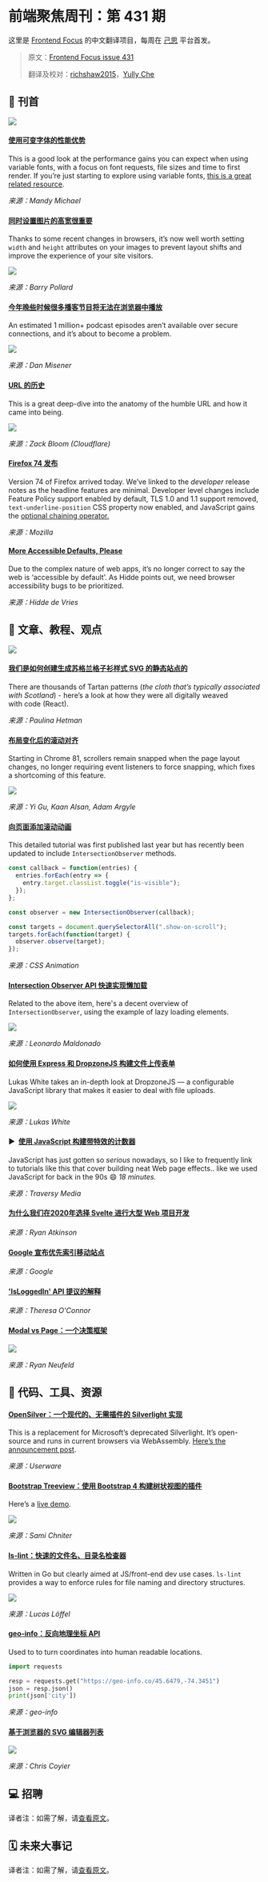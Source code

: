 # 前端聚焦周刊：第 431 期

这里是 [Frontend Focus](https://frontendfoc.us/latest) 的中文翻译项目，每周在 [己思](https://ohmyrss.com/?fef) 平台首发。

> 原文：[Frontend Focus issue 431](https://frontendfoc.us/issues/431)
> 
> 翻译及校对：[richshaw2015](https://github.com/richshaw2015)，[Yully Che](https://github.com/chechebecomestrong)

## 🚀 刊首

[![](https://res.cloudinary.com/cpress/image/upload/w_1280,e_sharpen:60/v1583843975/h2udxpmsbyx7v6op2aaw.png)](https://frontendfoc.us/link/85063/rss)

#### [使用可变字体的性能优势](https://frontendfoc.us/link/85101/rss "t.co")

This is a good look at the performance gains you can expect when using variable fonts, with a focus on font requests, file sizes and time to first render. If you’re just starting to explore using variable fonts, [this is a great related resource](https://frontendfoc.us/link/85064/rss).

*来源：Mandy Michael*

#### [同时设置图片的高宽很重要](https://frontendfoc.us/link/85065/rss "www.smashingmagazine.com")

Thanks to some recent changes in browsers, it’s now well worth setting `width` and `height` attributes on your images to prevent layout shifts and improve the experience of your site visitors.

![](https://res.cloudinary.com/indysigner/image/fetch/f_auto,q_auto/w_2000/https://cloud.netlifyusercontent.com/assets/344dbf88-fdf9-42bb-adb4-46f01eedd629/0f9dc3ff-9eb1-4f9d-ace5-25a7142694dc/06-art-direction-images.png)

*来源：Barry Pollard*

#### [今年晚些时候很多播客节目将无法在浏览器中播放](https://frontendfoc.us/link/85067/rss "blog.pacific-content.com")

An estimated 1 million+ podcast episodes aren’t available over secure connections, and it’s about to become a problem.

![](https://miro.medium.com/max/2000/1*XLz67ZhA4hmSnxUDZgB2Aw.png)

*来源：Dan Misener*

#### [URL 的历史](https://frontendfoc.us/link/85068/rss "blog.cloudflare.com")

This is a great deep-dive into the anatomy of the humble URL and how it came into being.

![](https://blog-cloudflare-com-assets.storage.googleapis.com/2019/10/arpanet-1969.gif)

*来源：Zack Bloom (Cloudflare)*

#### [Firefox 74 发布](https://frontendfoc.us/link/85069/rss "developer.mozilla.org")

Version 74 of Firefox arrived today. We’ve linked to the _developer_ release notes as the headline features are minimal. Developer level changes include Feature Policy support enabled by default, TLS 1.0 and 1.1 support removed, `text-underline-position` CSS property now enabled, and JavaScript gains the [optional chaining operator.](https://frontendfoc.us/link/85070/rss)

*来源：Mozilla*

#### [More Accessible Defaults, Please](https://frontendfoc.us/link/85071/rss "hiddedevries.nl")

Due to the complex nature of web apps, it’s no longer correct to say the web is ‘accessible by default’. As Hidde points out, we need browser accessibility bugs to be prioritized.

*来源：Hidde de Vries*

## 📙 文章、教程、观点

[![](https://res.cloudinary.com/cpress/image/upload/w_1280,e_sharpen:60/v1583771634/x4t9dbjbjvei8lightke.png)](https://frontendfoc.us/link/85075/rss)

#### [我们是如何创建生成苏格兰格子衫样式 SVG 的静态站点的](https://frontendfoc.us/link/85075/rss "css-tricks.com")

There are thousands of Tartan patterns (_the cloth that’s typically associated with Scotland_) - here’s a look at how they were all digitally weaved with code (React).

*来源：Paulina Hetman*

#### [布局变化后的滚动对齐](https://frontendfoc.us/link/85076/rss "web.dev")

Starting in Chrome 81, scrollers remain snapped when the page layout changes, no longer requiring event listeners to force snapping, which fixes a shortcoming of this feature.

![](https://webdev.imgix.net/snap-after-layout/css-scroll-snap-example.png)

*来源：Yi Gu, Kaan Alsan, Adam Argyle*

#### [向页面添加滚动动画](https://frontendfoc.us/link/85078/rss "cssanimation.rocks")

This detailed tutorial was first published last year but has recently been updated to include `IntersectionObserver` methods.

```js
const callback = function(entries) {
  entries.forEach(entry => {
    entry.target.classList.toggle("is-visible");
  });
};

const observer = new IntersectionObserver(callback);

const targets = document.querySelectorAll(".show-on-scroll");
targets.forEach(function(target) {
  observer.observe(target);
});
```

*来源：CSS Animation*

#### [Intersection Observer API 快速实现懒加载](https://frontendfoc.us/link/85079/rss "www.telerik.com")

Related to the above item, here's a decent overview of `IntersectionObserver`, using the example of lazy loading elements.

![](https://d585tldpucybw.cloudfront.net/sfimages/default-source/blogs/2020/2020-03/0_EXu4I5Ww9K0BP61F.png)

*来源：Leonardo Maldonado*

#### [如何使用 Express 和 DropzoneJS 构建文件上传表单](https://frontendfoc.us/link/85080/rss "www.sitepoint.com")

Lukas White takes an in-depth look at DropzoneJS — a configurable JavaScript library that makes it easier to deal with file uploads.

![](https://dab1nmslvvntp.cloudfront.net/wp-content/uploads/2015/11/1447336481dropzone-2.gif)

*来源：Lukas White*

#### ▶  [使用 JavaScript 构建带特效的计数器](https://frontendfoc.us/link/85081/rss "www.youtube.com")

JavaScript has just gotten so _serious_ nowadays, so I like to frequently link to tutorials like this that cover building neat Web page effects.. like we used JavaScript for back in the 90s 😄 _18 minutes._

*来源：Traversy Media*

#### [为什么我们在2020年选择 Svelte 进行大型 Web 项目开发](https://frontendfoc.us/link/85100/rss "github.com")

*来源：Ryan Atkinson*

#### [Google 宣布优先索引移动站点](https://frontendfoc.us/link/85083/rss "webmasters.googleblog.com")

*来源：Google*

#### ['IsLoggedIn' API 提议的解释](https://frontendfoc.us/link/85084/rss "github.com")

*来源：Theresa O'Connor*

#### [Modal vs Page：一个决策框架](https://frontendfoc.us/link/85085/rss "uxplanet.org")

![](https://miro.medium.com/max/2000/1*Ag0E5wC0l5146HJ_tLQmfQ.png)

*来源：Ryan Neufeld*

## 🔧 代码、工具、资源

#### [OpenSilver：一个现代的、无需插件的 Silverlight 实现](https://frontendfoc.us/link/85086/rss "www.opensilver.net")

This is a replacement for Microsoft’s deprecated Silverlight. It’s open-source and runs in current browsers via WebAssembly. [Here’s the announcement post](https://frontendfoc.us/link/85087/rss).

*来源：Userware*

#### [Bootstrap Treeview：使用 Bootstrap 4 构建树状视图的插件](https://frontendfoc.us/link/85088/rss "github.com")

Here’s a [live demo](https://frontendfoc.us/link/85089/rss).

![](https://github.com/chniter/bstreeview/raw/master/screeshots/bstreeview.PNG?raw=true)

*来源：Sami Chniter*

#### [ls-lint：快速的文件名、目录名检查器](https://frontendfoc.us/link/85090/rss "github.com")

Written in Go but clearly aimed at JS/front-end dev use cases. `ls-lint` provides a way to enforce rules for file naming and directory structures.

![](https://camo.githubusercontent.com/1cf54ce522af7a2f310f1476095e5d96830bd872/68747470733a2f2f692e696d6775722e636f6d2f706c5a6d6c37442e676966)

*来源：Lucas Löffel*

#### [geo-info：反向地理坐标 API](https://frontendfoc.us/link/85091/rss "geo-info.co")

Used to to turn coordinates into human readable locations.

```python
import requests

resp = requests.get("https://geo-info.co/45.6479,-74.3451")
json = resp.json()
print(json['city'])
```

*来源：geo-info*

#### [基于浏览器的 SVG 编辑器列表](https://frontendfoc.us/link/85092/rss "css-tricks.com")

![](https://i0.wp.com/css-tricks.com/wp-content/uploads/2020/03/vectr.png?resize=1536%2C913&ssl=1)

*来源：Chris Coyier*

## 💻 招聘

译者注：如需了解，请[查看原文](https://frontendfoc.us/issues/431)。

## 🗓 未来大事记

译者注：如需了解，请[查看原文](https://frontendfoc.us/issues/431)。

